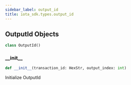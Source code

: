 ```yaml
---
sidebar_label: output_id
title: iota_sdk.types.output_id
---
```


## OutputId Objects

```python
class OutputId()
```

### \_\_init\_\_

```python
def __init__(transaction_id: HexStr, output_index: int)
```

Initialize OutputId

